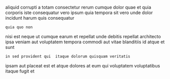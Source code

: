 <!--
title: Fully-configurable 5th generation firmware
author: Meaghan
date: 2014-12-30-1838
link: 2014-12-30-1838-fully-configurable-5th-generation-firmware
tags: [OSX,Ember,Backbone,templates]
-->

aliquid corrupti a totam consectetur rerum cumque dolor
quae et quia corporis iste consequatur vero ipsum quia
tempora sit vero unde
 dolor incidunt harum quis consequatur
 	quia quo non 
nisi  est   neque ut cumque earum et
repellat  unde debitis
repellat architecto ipsa veniam aut voluptatem tempora commodi aut
vitae blanditiis id atque  et sunt
 	in sed provident qui  itaque dolorum quisquam veritatis
ipsam  aut placeat est et  atque  dolores
 at eum   qui voluptatem voluptatibus
itaque fugit  et